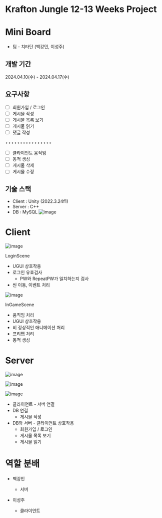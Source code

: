 # Krafton Jungle 12-13 Weeks Project
# Mini Board
- 팀 - 치타단 (백강민, 이성주)
## 개발 기간
2024.04.10(수) - 2024.04.17(수)
## 요구사항
- [ ] 회원가입 / 로그인
- [ ] 게시물 작성
- [ ] 게시물 목록 보기
- [ ] 게시물 읽기
- [ ] 댓글 작성

++++++++++++++++

- [ ] 클라이언트 움직임
- [ ] 동적 생성
- [ ] 게시물 삭제
- [ ] 게시물 수정

## 기술 스택

- Client : Unity (2022.3.24f1)
- Server : C++
- DB : MySQL
![image](https://github.com/EririnG/StackGrowth/assets/78525107/5b79b68b-22ae-4e46-8e6b-abb021a80eb6)

# Client
![image](https://github.com/EririnG/StackGrowth/assets/78525107/0ef313bf-8a7d-4c4c-ac89-93dd8925b6d9)

LoginScene
- UGUI 상호작용
- 로그인 유효검사
  - PW와 RepeatPW가 일치하는지 검사
- 씬 이동, 이벤트 처리

![image](https://github.com/EririnG/StackGrowth/assets/78525107/38bf0b83-cb21-4a66-82aa-06d4649f5921)

InGameScene
- 움직임 처리
- UGUI 상호작용
- 비 정상적인 애니메이션 처리
- 프리팹 처리
- 동적 생성

# Server
![image](https://github.com/EririnG/StackGrowth/assets/78525107/b9f449f2-add2-4a8b-8970-d38823e42480)

![image](https://github.com/EririnG/StackGrowth/assets/78525107/1246d489-8bad-4b5b-ab9e-acdf7c74e4c2)

![image](https://github.com/EririnG/StackGrowth/assets/78525107/092dc88a-a90b-488a-8bb8-d69e762c315f)

- 클라이언트 - 서버 연결
- DB 연결
  - 게시물 작성
- DB와 서버 - 클라이언트 상호작용
  - 회원가입 / 로그인
  - 게시물 목록 보기
  - 게시물 읽기
# 역할 분배
- 백강민
  - 서버

- 이성주
  - 클라이언트
